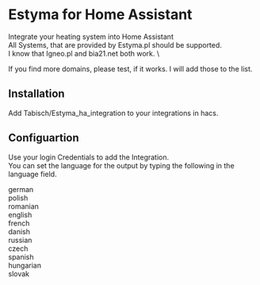 # Estyma for Home Assistant

Integrate your heating system into Home Assistant \
All Systems, that are provided by Estyma.pl should be supported. \
I know that Igneo.pl and bia21.net both work. \

If you find more domains, please test, if it works.
I will add those to the list.

## Installation

Add Tabisch/Estyma_ha_integration to your integrations in hacs.

## Configuartion

Use your login Credentials to add the Integration. \
You can set the language for the output by typing the following in the language field.

german \
polish \
romanian \
english \
french \
danish \
russian \
czech \
spanish \
hungarian \
slovak
